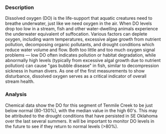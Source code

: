 ### Description
Dissolved oxygen (DO) is the life-support that aquatic creatures need to breathe underwater, just like we need oxygen in the air. When DO levels drop too low in a stream, fish and other water-dwelling animals experience the underwater equivalent of suffocation. Various factors can deplete oxygen, including warm temperatures, excessive algae growth from nutrient pollution, decomposing organic pollutants, and drought conditions which reduce water volume and flow. Both too little and too much oxygen signal problems — low DO often indicates pollution or habitat degradation, while abnormally high levels (typically from excessive algal growth due to nutrient pollution) can cause "gas bubble disease" in fish, similar to decompression sickness in human divers. As one of the first measurements to show disturbance, dissolved oxygen serves as a critical indicator of overall stream health.

### Analysis
Chemical data show the DO for this segment of Tenmile Creek to be just below normal (80-130%), with the median value in the high 60's. This may be attributed to the drought conditions that have persisted in SE Oklahoma over the last several summers. It will be important to monitor DO levels in the future to see if they return to normal levels (>80%).
